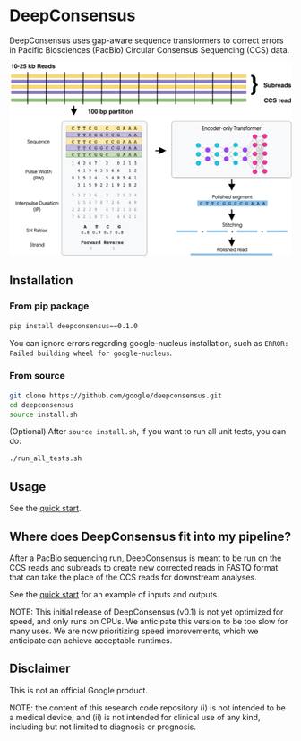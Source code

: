 # DeepConsensus

DeepConsensus uses gap-aware sequence transformers to correct errors in Pacific
Biosciences (PacBio) Circular Consensus Sequencing (CCS) data.

![DeepConsensus overview diagram](docs/images/pipeline_figure.png)

## Installation

### From pip package

```bash
pip install deepconsensus==0.1.0
```

You can ignore errors regarding google-nucleus installation, such as `ERROR:
Failed building wheel for google-nucleus`.

### From source

```bash
git clone https://github.com/google/deepconsensus.git
cd deepconsensus
source install.sh
```

(Optional) After `source install.sh`, if you want to run all unit tests, you can
do:

```bash
./run_all_tests.sh
```

## Usage

See the [quick start](docs/quick_start.md).

## Where does DeepConsensus fit into my pipeline?

After a PacBio sequencing run, DeepConsensus is meant to be run on the CCS reads
and subreads to create new corrected reads in FASTQ format that can take the
place of the CCS reads for downstream analyses.

See the [quick start](docs/quick_start.md) for an example of inputs and outputs.

NOTE: This initial release of DeepConsensus (v0.1) is not yet optimized for
speed, and only runs on CPUs. We anticipate this version to be too slow for many
uses. We are now prioritizing speed improvements, which we anticipate can
achieve acceptable runtimes.

## Disclaimer

This is not an official Google product.

NOTE: the content of this research code repository (i) is not intended to be a
medical device; and (ii) is not intended for clinical use of any kind, including
but not limited to diagnosis or prognosis.
